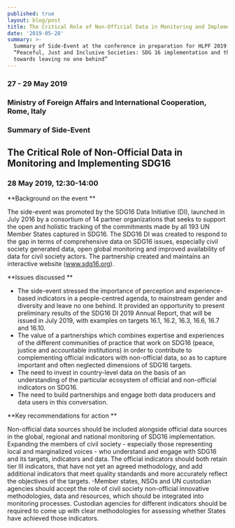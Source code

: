 ```yaml
---
published: true
layout: blog/post
title: The Critical Role of Non-Official Data in Monitoring and Implementing SDG16
date: '2019-05-28'
summary: >-
  Summary of Side-Event at the conference in preparation for HLPF 2019:
  “Peaceful, Just and Inclusive Societies: SDG 16 implementation and the path
  towards leaving no one behind”
---
```

### 27 - 29 May 2019
### Ministry of Foreign Affairs and International Cooperation, Rome, Italy
### Summary of Side-Event

## The Critical Role of Non-Official Data in Monitoring and Implementing SDG16

### 28 May 2019, 12:30-14:00

**Background on the event **

The side-event was promoted by the SDG16 Data Initiative (DI), launched in July 2016 by a consortium of 14 partner organizations  that seeks to support the open and holistic tracking of the commitments made by all 193 UN Member States captured in SDG16. The SDG16 DI was created to respond to the gap in terms of comprehensive data on SDG16 issues, especially civil society generated data, open global monitoring and improved availability of data for civil society actors. The partnership created and maintains an interactive website (www.sdg16.org).

**Issues discussed **

- The side-event stressed the importance of perception and experience-based indicators in a people-centred agenda, to mainstream gender and diversity and leave no one behind. It provided an opportunity to present preliminary results of the SDG16 DI 2019 Annual Report, that will be issued in July 2019, with examples on targets 16.1, 16.2, 16.3, 16.6, 16.7 and 16.10.
- The value of a partnerships which combines expertise and experiences of the different communities of practice that work on SDG16 (peace, justice and accountable institutions) in order to contribute to complementing official indicators with non-official data, so as to capture important and often neglected dimensions of SDG16 targets.
- The need to invest in country-level data on the basis of an understanding of the particular ecosystem of official and non-official indicators on SDG16.
- The need to build partnerships and engage both data producers and data users in this conversation.


**Key recommendations for action **

Non-official data sources should be included alongside official data sources in the global, regional and national monitoring of SDG16 implementation. 
Expanding the members of civil society - especially those representing local and marginalized voices - who understand and engage with SDG16 and its targets, indicators and data.
The official indicators should both retain tier III indicators, that have not yet an agreed methodology, and add additional indicators that meet quality standards and more accurately reflect the objectives of the targets.
-Member states, NSOs and UN custodian agencies should accept the role of civil society non-official innovative methodologies, data and resources, which should be integrated into monitoring processes. Custodian agencies for different indicators should be required to come up with clear methodologies for assessing whether States have achieved those indicators.

